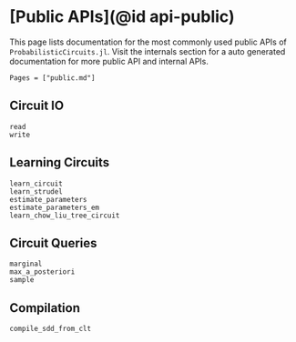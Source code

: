 # [Public APIs](@id api-public)

This page lists documentation for the most commonly used public APIs of `ProbabilisticCircuits.jl`. Visit the internals section for a auto generated documentation for more public API and internal APIs.

```@contents
Pages = ["public.md"]
```

## Circuit IO

```@docs
read
write
```

## Learning Circuits

```@docs
learn_circuit
learn_strudel
estimate_parameters
estimate_parameters_em
learn_chow_liu_tree_circuit
```

## Circuit Queries

```@docs
marginal
max_a_posteriori
sample
```

## Compilation

```@docs
compile_sdd_from_clt
```
